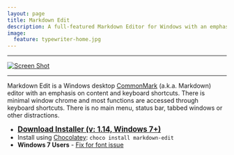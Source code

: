 ```yaml
---
layout: page
title: Markdown Edit
description: A full-featured Markdown Editor for Windows with an emphasis on content and keyboard shortcuts
image:
  feature: typewriter-home.jpg
---
```


------------------------------------------------------------------------

<div class="screenshot">
<a href="http://mike-ward.net/cdn/images/markdown-edit/markdown-edit-screenshot.png" target="_blank"><img src="http://mike-ward.net/cdn/images/markdown-edit/markdown-edit-screenshot.png" alt="Screen Shot"/></a>
</div>

------------------------------------------------------------------------

Markdown Edit is a Windows desktop [CommonMark](http://commonmark.org)
(a.k.a. Markdown) editor with an emphasis on content and keyboard
shortcuts. There is minimal window chrome and most functions are
accessed through keyboard shortcuts. There is no main menu, status bar,
tabbed windows or other distractions.

-   <a href="<https://github.com/mike-ward/Markdown-Edit/releases/download/v1.14.0/MarkdownEditSetup.msi>" style="font-weight:bold; font-size:larger;">Download
    Installer (v: 1.14, Windows 7+)</a>
-   Install using
    [Chocolatey](https://chocolatey.org/packages/markdown-edit):
    `choco install markdown-edit`
-   **Windows 7 Users** - [Fix for font
    issue](https://github.com/mike-ward/Markdown-Edit/issues/14)

